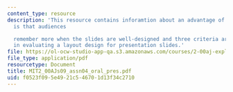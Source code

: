 ```yaml
---
content_type: resource
description: 'This resource contains inforamtion about an advantage of using slides
  is that audiences

  remember more when the slides are well-designed and three criteria are important
  in evaluating a layout design for presentation slides.'
file: https://ol-ocw-studio-app-qa.s3.amazonaws.com/courses/2-00aj-exploring-sea-space-earth-fundamentals-of-engineering-design-spring-2009/f0523f095e4921c546701d13f34c2710_MIT2_00AJs09_assn04_oral_pres.pdf
file_type: application/pdf
resourcetype: Document
title: MIT2_00AJs09_assn04_oral_pres.pdf
uid: f0523f09-5e49-21c5-4670-1d13f34c2710
---
```

